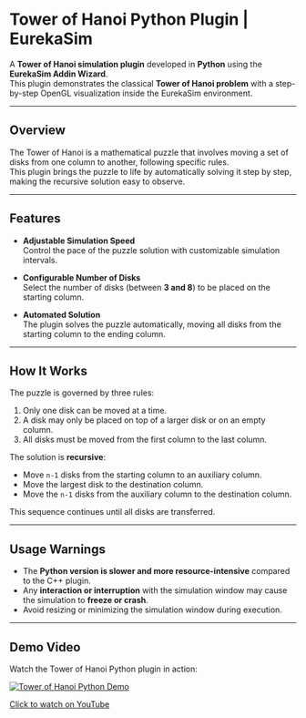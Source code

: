 # Tower of Hanoi Python Plugin | EurekaSim

A **Tower of Hanoi simulation plugin** developed in **Python** using the **EurekaSim Addin Wizard**.  
This plugin demonstrates the classical **Tower of Hanoi problem** with a step-by-step OpenGL visualization inside the EurekaSim environment.

---

## Overview

The Tower of Hanoi is a mathematical puzzle that involves moving a set of disks from one column to another, following specific rules.  
This plugin brings the puzzle to life by automatically solving it step by step, making the recursive solution easy to observe.

---

## Features

- **Adjustable Simulation Speed**  
  Control the pace of the puzzle solution with customizable simulation intervals.  

- **Configurable Number of Disks**  
  Select the number of disks (between **3 and 8**) to be placed on the starting column.  

- **Automated Solution**  
  The plugin solves the puzzle automatically, moving all disks from the starting column to the ending column.  

---

## How It Works

The puzzle is governed by three rules:

1. Only one disk can be moved at a time.  
2. A disk may only be placed on top of a larger disk or on an empty column.  
3. All disks must be moved from the first column to the last column.  

The solution is **recursive**:

- Move `n-1` disks from the starting column to an auxiliary column.  
- Move the largest disk to the destination column.  
- Move the `n-1` disks from the auxiliary column to the destination column.  

This sequence continues until all disks are transferred.

---

## Usage Warnings

- The **Python version is slower and more resource-intensive** compared to the C++ plugin.  
- Any **interaction or interruption** with the simulation window may cause the simulation to **freeze or crash**.  
- Avoid resizing or minimizing the simulation window during execution.  

---

## Demo Video

Watch the Tower of Hanoi Python plugin in action:  

[![Tower of Hanoi Python Demo](https://img.youtube.com/vi/c01nmhN3S7k/0.jpg)](https://www.youtube.com/watch?v=c01nmhN3S7k)  

[Click to watch on YouTube](https://www.youtube.com/watch?v=c01nmhN3S7k)
